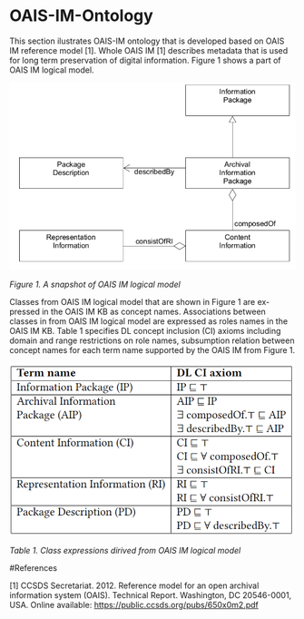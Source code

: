 # OAIS-IM-Ontology

This section ilustrates OAIS-IM ontology that is developed based on OAIS IM reference model [1]. Whole OAIS IM [1] describes metadata that is used for
long term preservation of digital information. Figure 1 shows a part of OAIS IM logical model.  

[<img src="/images/pds-label-uml-model.png" width="550"/>](pds-label-uml-model.png)

*Figure 1. A snapshot of OAIS IM logical model*


Classes from OAIS IM logical model that are shown in Figure 1 are ex-
pressed in the OAIS IM KB as concept names. Associations
between classes in from OAIS IM logical model are expressed
as roles names in the OAIS IM KB. Table 1 specifies DL
concept inclusion (CI) axioms including domain and range
restrictions on role names, subsumption relation between
concept names for each term name supported by the OAIS
IM from Figure 1.

[<img src="/images/table-1.png" width="550"/>](table-1.png)

*Table 1. Class expressions dirived from OAIS IM logical model*

#References

[1] CCSDS Secretariat. 2012. Reference model for an open archival information system (OAIS). Technical Report. 
Washington, DC 20546-0001, USA. Online available: https://public.ccsds.org/pubs/650x0m2.pdf
